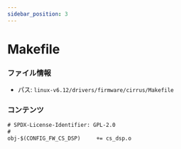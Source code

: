 ```yaml
---
sidebar_position: 3
---
```

# Makefile

### ファイル情報

- パス: `linux-v6.12/drivers/firmware/cirrus/Makefile`

### コンテンツ

```txt
# SPDX-License-Identifier: GPL-2.0
#
obj-$(CONFIG_FW_CS_DSP)		+= cs_dsp.o

```
